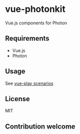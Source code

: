 # vue-photonkit
Vue.js components for Photon

## Requirements
* Vue.js
* Photon

## Usage
See [vue-play scenarios](./play)

## License
MIT

## Contribution welcome
